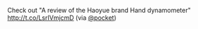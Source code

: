 Check out "A review of the Haoyue brand Hand dynamometer" <a href="http://t.co/LsrIVmjcmD">http://t.co/LsrIVmjcmD</a> (via <a href="http://twitter.com/pocket">@pocket</a>)